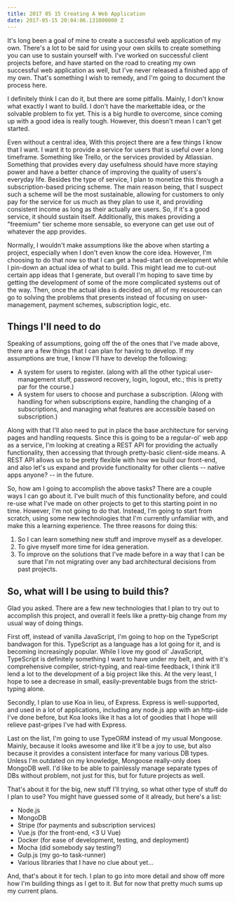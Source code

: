 ```yaml
---
title: 2017 05 15 Creating A Web Application
date: 2017-05-15 20:04:06.131000000 Z
---
```


It's long been a goal of mine to create a successful web application of my own.
There's a lot to be said for using your own skills to create something you can
use to sustain yourself with. I've worked on successful client projects before,
and have started on the road to creating my own successful web application as
well, but I've never released a finished app of my own. That's something I wish
to remedy, and I'm going to document the process here.

I definitely think I can do it, but there are some pitfalls. Mainly, I don't
know what exactly I want to build. I don't have the markettable idea, or the
solvable problem to fix yet. This is a big hurdle to overcome, since coming up
with a good idea is really tough. However, this doesn't mean I can't get
started.

Even without a central idea, With this project there are a few things I know
that I want. I want it to provide a service for users that is useful over a long
timeframe. Something like Trello, or the services provided by Atlassian.
Something that provides every day usefulness should have more staying power and
have a better chance of improving the quality of users's everyday life. Besides
the type of service, I plan to monetize this through a subscription-based
pricing scheme. The main reason being, that I suspect such a scheme will be the
most sustainable, allowing for customers to only pay for the service for us much
as they plan to use it, and providing consistent income as long as their
actually are users. So, if it's a good service, it should sustain itself.
Additionally, this makes providing a "freemium" tier scheme more sensable, so
everyone can get use out of whatever the app provides.

Normally, I wouldn't make assumptions like the above when starting a project,
especially when I don't even know the core idea. However, I'm choosing to do
that now so that I can get a head-start on development while I pin-down an
actual idea of what to build. This might lead me to cut-out certain app ideas
that I generate, but overall I'm hoping to save time by getting the development
of some of the more complicated systems out of the way. Then, once the actual
idea is decided on, all of my resources can go to solving the problems that
presents instead of focusing on user-management, payment schemes, subscription
logic, etc.


## Things I'll need to do

Speaking of assumptions, going off the of the ones that I've made above, there
are a few things that I can plan for having to develop. If my assumptions are
true, I know I'll have to develop the following:

* A system for users to register. (along with all the other typical
  user-management stuff, password recovery, login, logout, etc.; this is pretty
  par for the course.)
* A system for users to choose and purchase a subscription. (Along with handling
  for when subscriptions expire, handling the changing of a subscriptions, and
  managing what features are accessible based on subscription.)

Along with that I'll also need to put in place the base architecture for serving
pages and handling requests. Since this is going to be a regular-ol' web app as
a service, I'm looking at creating a REST API for providing the actually
functionality, then accessing that through pretty-basic client-side means. A
REST API allows us to be pretty flexible with how we build our front-end, and
also let's us expand and provide functionality for other clients -- native apps
anyone? -- in the future.

So, how am I going to accomplish the above tasks? There are a couple ways I can
go about it. I've built much of this functionality before, and could re-use what
I've made on other projects to get to this starting point in no time. However,
I'm not going to do that. Instead, I'm going to start from scratch, using some
new technologies that I'm currently unfamiliar with, and make this a learning
experience. The three reasons for doing this:

1. So I can learn something new stuff and improve myself as a developer.
2. To give myself more time for idea generation.
3. To improve on the solutions that I've made before in a way that I can be sure
   that I'm not migrating over any bad architectural decisions from past
   projects.


## So, what will I be using to build this?

Glad you asked. There are a few new technologies that I plan to try out to
accomplish this project, and overall it feels like a pretty-big change from my
usual way of doing things.

First off, instead of vanilla JavaScript, I'm going to hop on the TypeScript
bandwagon for this. TypeScript as a language has a lot going for it, and is
becoming increasingly popular. While I love my good ol' JavaScript, TypeScript
is definitely something I want to have under my belt, and with it's
comprehensive compiler, strict-typing, and real-time feedback, I think it'll
lend a lot to the development of a big project like this. At the very least, I
hope to see a decrease in small, easily-preventable bugs from the strict-typing
alone.

Secondly, I plan to use Koa in lieu, of Express. Express is well-supported, and
used in a lot of applications, including any node.js app with an http-side I've
done before, but Koa looks like it has a lot of goodies that I hope will relieve
past-gripes I've had with Express.

Last on the list, I'm going to use TypeORM instead of my usual Mongoose. Mainly,
because it looks awesome and like it'll be a joy to use, but also because it
provides a consistent interface for many various DB types. Unless I'm outdated
on my knowledge, Mongoose really-only does MongoDB well. I'd like to be able to
painlessly manage separate types of DBs without problem, not just for this, but
for future projects as well.

That's about it for the big, new stuff I'll trying, so what other type of stuff
do I plan to use? You might have guessed some of it already, but here's a list:

* Node.js
* MongoDB
* Stripe (for payments and subscription services)
* Vue.js (for the front-end, &lt;3 U Vue)
* Docker (for ease of development, testing, and deployment)
* Mocha (did somebody say testing?)
* Gulp.js (my go-to task-runner)
* Various libraries that I have no clue about yet...


And, that's about it for tech. I plan to go into more detail and show off more
how I'm building things as I get to it. But for now that pretty much sums up my
current plans.
